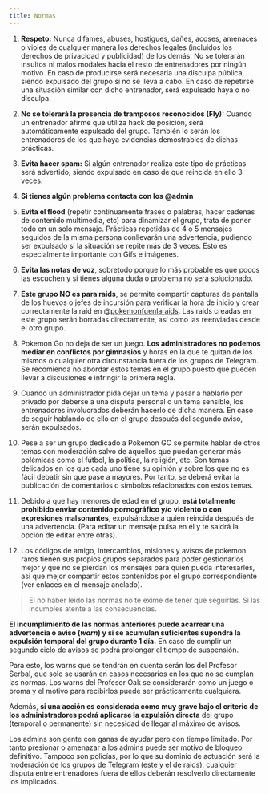 ```yaml
---
title: Normas
---
```


1. **Respeto:** Nunca difames, abuses, hostigues, dañes, acoses, amenaces o violes de cualquier manera los derechos legales (incluidos los derechos de privacidad y publicidad) de los demás. No se tolerarán insultos ni malos modales hacia el resto de entrenadores por ningún motivo. En caso de producirse será necesaria una disculpa pública, siendo expulsado del grupo si no se lleva a cabo. En caso de repetirse una situación similar con dicho entrenador, será expulsado haya o no disculpa.

2. **No se tolerará la presencia de tramposos reconocidos (Fly):** Cuando un entrenador afirme que utiliza hack de posición, será automáticamente expulsado del grupo. También lo serán los entrenadores de los que haya evidencias demostrables de dichas prácticas.

3. **Evita hacer spam:** Si algún entrenador realiza este tipo de prácticas será advertido, siendo expulsado en caso de que reincida en ello 3 veces.

4. **Si tienes algún problema contacta con los @admin**

5. **Evita el flood** (repetir continuamente frases o palabras, hacer cadenas de contenido multimedia, etc) para dinamizar el grupo, trata de poner todo en un solo mensaje. Prácticas repetidas de 4 o 5 mensajes seguidos de la misma persona conllevarán una advertencia, pudiendo ser expulsado si la situación se repite más de 3 veces. Esto es especialmente importante con Gifs e imágenes.

6. **Evita las notas de voz**, sobretodo porque lo más probable es que pocos las escuchen y si tienes alguna duda o problema no será solucionado.

7. **Este grupo NO es para raids**, se permite compartir capturas de pantalla de los huevos o jefes de incursión para verificar la hora de inicio y crear correctamente la raid en [@pokemonfuenlaraids](https://t.me/pokemonfuenlaraids). Las raids creadas en este grupo serán borradas directamente, así como las reenviadas desde el otro grupo.

8. Pokemon Go no deja de ser un juego. **Los administradores no podemos mediar en conflictos por gimnasios** y horas en la que te quitan de los mismos o cualquier otra circunstancia fuera de los grupos de Telegram. Se recomienda no abordar estos temas en el grupo puesto que pueden llevar a discusiones e infringir la primera regla.

9. Cuando un administrador pida dejar un tema y pasar a hablarlo por privado por deberse a una disputa personal o un tema sensible, los entrenadores involucrados deberán hacerlo de dicha manera. En caso de seguir hablando de ello en el grupo después del segundo aviso, serán expulsados.

10. Pese a ser un grupo dedicado a Pokemon GO se permite hablar de otros temas con moderación salvo de aquellos que puedan generar más polémicas como el fútbol, la política, la religión, etc. Son temas delicados en los que cada uno tiene su opinión y sobre los que no es fácil debatir sin que pase a mayores. Por tanto, se deberá evitar la publicación de comentarios o símbolos relacionados con estos temas.

11. Debido a que hay menores de edad en el grupo, **está totalmente prohibido enviar contenido pornográfico y/o violento o con expresiones malsonantes**, expulsándose a quien reincida después de una advertencia. (Para editar un mensaje pulsa en él y te saldrá la opción de editar entre otras).

12. Los códigos de amigo, intercambios, misiones y avisos de pokemon raros tienen sus propios grupos separados para poder gestionarlos mejor y que no se pierdan los mensajes para quien pueda interesarles, así que mejor compartir estos contenidos por el grupo correspondiente (ver enlaces en el mensaje anclado).

> El no haber leído las normas no te exime de tener que seguirlas. Si las incumples atente a las consecuencias. 

**El incumplimiento de las normas anteriores puede acarrear una advertencia o aviso (*warn*) y si se acumulan suficientes supondrá la expulsión temporal del grupo durante 1 día.** En caso de cumplir un segundo ciclo de avisos se podrá prolongar el tiempo de suspensión.

Para esto, los warns que se tendrán en cuenta serán los del Profesor Serbal, que solo se usarán en casos necesarios en los que no se cumplan las normas. Los warns del Profesor Oak se considerarán como un juego o broma y el motivo para recibirlos puede ser prácticamente cualquiera.

Además, **si una acción es considerada como muy grave bajo el criterio de los administradores podrá aplicarse la expulsión directa** del grupo (temporal o permanente) sin necesidad de llegar al máximo de avisos.

Los admins son gente con ganas de ayudar pero con tiempo limitado. Por tanto presionar o amenazar a los admins puede ser motivo de bloqueo definitivo. Tampoco son policías, por lo que su dominio de actuación será la moderación de los grupos de Telegram (este y el de raids), cualquier disputa entre entrenadores fuera de ellos deberán resolverlo directamente los implicados.

